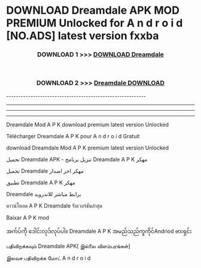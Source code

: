 # DOWNLOAD Dreamdale  APK MOD PREMIUM Unlocked for A n d r o i d [NO.ADS] latest version fxxba 



<div align="center">

<h3>DOWNLOAD 1 >>> <a href="https://getmod2.web.app/?judul=Dreamdale ">DOWNLOAD Dreamdale </a></h3><br>

<h3>DOWNLOAD 2 >>> <a href="https://getmod2.web.app/?judul=Dreamdale ">Dreamdale  DOWNLOAD </a></h3>

</div>
----------------------------------------------------------

----------------------------------------------------------

----------------------------------------------------------

----------------------------------------------------------

Dreamdale  Mod A P K download premium latest version Unlocked

Télécharger Dreamdale  A P K pour A n d r o i d Gratuit

download Dreamdale  Mod A P K premium latest version Unlocked

تحميل Dreamdale  APK - تنزيل برنامج Dreamdale  A P K مهكر

تحميل Dreamdale  مهكر اخر اصدار

تطبيق Dreamdale  A P K مهكر

Dreamdale  برابط مباشر للاندرويد

ดาวน์โหลด A P K Dreamdale  รับเวอร์ชันล่าสุด

Baixar A P K mod

အက်ပ်ကို ဒေါင်းလုဒ်လုပ်ပါ။ Dreamdale  A P K အမည်သည်ကူကိုင်Andriod ဗားရှင်း

பதிவிறக்கவும் Dreamdale  APK[ இல்லை விளம்பரங்கள்] 
 
இலவச பதிவிறக்க மோட் A n d r o i d



